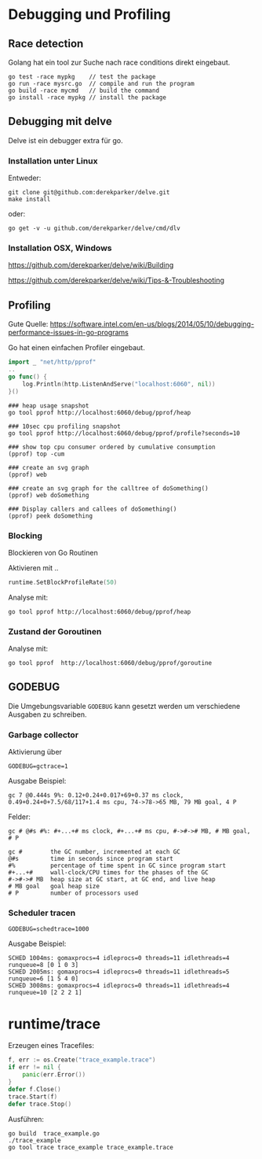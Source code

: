 # Debugging und Profiling

## Race detection

Golang hat ein tool zur Suche nach race conditions direkt eingebaut.
```shell
go test -race mypkg    // test the package
go run -race mysrc.go  // compile and run the program
go build -race mycmd   // build the command
go install -race mypkg // install the package
```

## Debugging mit delve

Delve ist ein debugger extra für go.

### Installation unter Linux

Entweder:
```shell
git clone git@github.com:derekparker/delve.git
make install
```

oder:
```shell
go get -v -u github.com/derekparker/delve/cmd/dlv
```

### Installation OSX, Windows

https://github.com/derekparker/delve/wiki/Building

https://github.com/derekparker/delve/wiki/Tips-&-Troubleshooting


## Profiling

Gute Quelle: https://software.intel.com/en-us/blogs/2014/05/10/debugging-performance-issues-in-go-programs

Go hat einen einfachen Profiler eingebaut.

```go
import _ "net/http/pprof"
..
go func() {
	log.Println(http.ListenAndServe("localhost:6060", nil))
}()
```

```shell
### heap usage snapshot
go tool pprof http://localhost:6060/debug/pprof/heap

### 10sec cpu profiling snapshot
go tool pprof http://localhost:6060/debug/pprof/profile?seconds=10

### show top cpu consumer ordered by cumulative consumption
(pprof) top -cum

### create an svg graph
(pprof) web

### create an svg graph for the calltree of doSomething()
(pprof) web doSomething

### Display callers and callees of doSomething()
(pprof) peek doSomething
```

### Blocking
Blockieren von Go Routinen

Aktivieren mit ..
```go
runtime.SetBlockProfileRate(50)
```

Analyse mit:
```shell
go tool pprof http://localhost:6060/debug/pprof/heap
```

### Zustand der Goroutinen

Analyse mit:
```shell
go tool pprof  http://localhost:6060/debug/pprof/goroutine
```

## GODEBUG
Die Umgebungsvariable `GODEBUG` kann gesetzt werden um verschiedene Ausgaben zu schreiben.

### Garbage collector 
Aktivierung über
```shell
GODEBUG=gctrace=1
```

Ausgabe Beispiel:
```
gc 7 @0.444s 9%: 0.12+0.24+0.017+69+0.37 ms clock, 0.49+0.24+0+7.5/68/117+1.4 ms cpu, 74->78->65 MB, 79 MB goal, 4 P
```

Felder:
```
gc # @#s #%: #+...+# ms clock, #+...+# ms cpu, #->#-># MB, # MB goal, # P

gc #        the GC number, incremented at each GC
@#s         time in seconds since program start
#%          percentage of time spent in GC since program start
#+...+#     wall-clock/CPU times for the phases of the GC
#->#-># MB  heap size at GC start, at GC end, and live heap
# MB goal   goal heap size
# P         number of processors used
```

### Scheduler tracen
```shell
GODEBUG=schedtrace=1000
```
Ausgabe Beispiel:
```
SCHED 1004ms: gomaxprocs=4 idleprocs=0 threads=11 idlethreads=4 runqueue=8 [0 1 0 3]
SCHED 2005ms: gomaxprocs=4 idleprocs=0 threads=11 idlethreads=5 runqueue=6 [1 5 4 0]
SCHED 3008ms: gomaxprocs=4 idleprocs=0 threads=11 idlethreads=4 runqueue=10 [2 2 2 1]
```

# runtime/trace
Erzeugen eines Tracefiles:
```go
f, err := os.Create("trace_example.trace")
if err != nil {
	panic(err.Error())
}
defer f.Close()
trace.Start(f)
defer trace.Stop()
```

Ausführen:
```shell
go build  trace_example.go 
./trace_example 
go tool trace trace_example trace_example.trace
```
